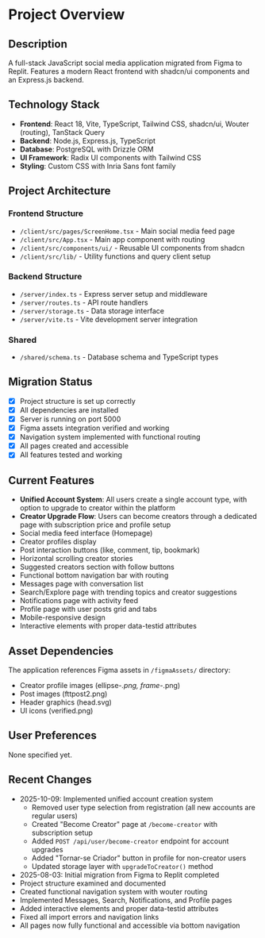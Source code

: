 # Project Overview

## Description
A full-stack JavaScript social media application migrated from Figma to Replit. Features a modern React frontend with shadcn/ui components and an Express.js backend.

## Technology Stack
- **Frontend**: React 18, Vite, TypeScript, Tailwind CSS, shadcn/ui, Wouter (routing), TanStack Query
- **Backend**: Node.js, Express.js, TypeScript  
- **Database**: PostgreSQL with Drizzle ORM
- **UI Framework**: Radix UI components with Tailwind CSS
- **Styling**: Custom CSS with Inria Sans font family

## Project Architecture

### Frontend Structure
- `/client/src/pages/ScreenHome.tsx` - Main social media feed page
- `/client/src/App.tsx` - Main app component with routing
- `/client/src/components/ui/` - Reusable UI components from shadcn
- `/client/src/lib/` - Utility functions and query client setup

### Backend Structure  
- `/server/index.ts` - Express server setup and middleware
- `/server/routes.ts` - API route handlers
- `/server/storage.ts` - Data storage interface
- `/server/vite.ts` - Vite development server integration

### Shared
- `/shared/schema.ts` - Database schema and TypeScript types

## Migration Status
- [x] Project structure is set up correctly
- [x] All dependencies are installed
- [x] Server is running on port 5000
- [x] Figma assets integration verified and working
- [x] Navigation system implemented with functional routing
- [x] All pages created and accessible
- [x] All features tested and working

## Current Features
- **Unified Account System**: All users create a single account type, with option to upgrade to creator within the platform
- **Creator Upgrade Flow**: Users can become creators through a dedicated page with subscription price and profile setup
- Social media feed interface (Homepage)
- Creator profiles display
- Post interaction buttons (like, comment, tip, bookmark)
- Horizontal scrolling creator stories
- Suggested creators section with follow buttons
- Functional bottom navigation bar with routing
- Messages page with conversation list
- Search/Explore page with trending topics and creator suggestions
- Notifications page with activity feed
- Profile page with user posts grid and tabs
- Mobile-responsive design
- Interactive elements with proper data-testid attributes

## Asset Dependencies
The application references Figma assets in `/figmaAssets/` directory:
- Creator profile images (ellipse-*.png, frame-*.png)
- Post images (fttpost2.png)
- Header graphics (head.svg)
- UI icons (verified.png)

## User Preferences
None specified yet.

## Recent Changes
- 2025-10-09: Implemented unified account creation system
  - Removed user type selection from registration (all new accounts are regular users)
  - Created "Become Creator" page at `/become-creator` with subscription setup
  - Added `POST /api/user/become-creator` endpoint for account upgrades
  - Added "Tornar-se Criador" button in profile for non-creator users
  - Updated storage layer with `upgradeToCreator()` method
- 2025-08-03: Initial migration from Figma to Replit completed
- Project structure examined and documented
- Created functional navigation system with wouter routing
- Implemented Messages, Search, Notifications, and Profile pages
- Added interactive elements and proper data-testid attributes
- Fixed all import errors and navigation links
- All pages now fully functional and accessible via bottom navigation
